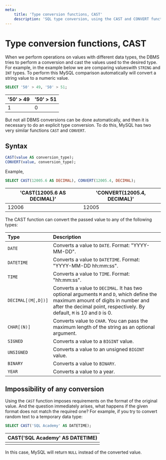 ```yaml
---
meta:
    title: 'Type conversion functions, CAST'
    description: 'SQL type conversion, using the CAST and CONVERT functions'
---
```


# Type conversion functions, CAST

When we perform operations on values ​​with different data types, the DBMS tries to perform a conversion and cast the values ​​used to the desired type.
For example, in the example below we are comparing values ​​with `STRING` and `INT` types. To perform this MySQL comparison automatically
will convert a string value to a numeric value.

```sql
SELECT '50' > 49, '50' > 51;
```

| '50' > 49 | '50' > 51 |
| --------- | --------- |
| 1         | 0         |

But not all DBMS conversions can be done automatically, and then it is necessary to do an explicit type conversion.
To do this, MySQL has two very similar functions `CAST` and `CONVERT`.

## Syntax

```sql
CAST(value AS conversion_type);
CONVERT(value, conversion_type);
```

Example,

```sql
SELECT CAST(12005.6 AS DECIMAL), CONVERT(12005.4, DECIMAL);
```

| 'CAST(12005.6 AS DECIMAL)' | 'CONVERT(12005.4, DECIMAL)' |
| -------------------------- | --------------------------- |
| 12006                      | 12005                       |

The CAST function can convert the passed value to any of the following types:

| Type               | Description                                                                                                                                                                                                   |
| :----------------- | :------------------------------------------------------------------------------------------------------------------------------------------------------------------------------------------------------------ |
| `DATE`             | Converts a value to `DATE`. Format: "YYYY-MM-DD".                                                                                                                                                             |
| `DATETIME`         | Converts a value to `DATETIME`. Format: "YYYY-MM-DD hh:mm:ss".                                                                                                                                                |
| `TIME`             | Converts a value to `TIME`. Format: "hh:mm:ss".                                                                                                                                                               |
| `DECIMAL[(M[,D])]` | Converts a value to `DECIMAL`. It has two optional arguments `M` and `D`, which define the maximum amount of digits in number and after the decimal point, respectively. By default, `M` is 10 and `D` is 0. |
| `CHAR[(N)]`        | Converts value to `CHAR`. You can pass the maximum length of the string as an optional argument.                                                                                                              |
| `SIGNED`           | Converts a value to a `BIGINT` value.                                                                                                                                                                         |
| `UNSIGNED`         | Converts a value to an unsigned `BIGINT` value.                                                                                                                                                               |
| `BINARY`           | Converts a value to `BINARY`.                                                                                                                                                                                 |
| `YEAR`             | Converts a value to a year.                                                                                                                                                                                   |

## Impossibility of any conversion

Using the `CAST` function imposes requirements on the format of the original value. And the question immediately arises,
what happens if the given format does not match the required one?
For example, if you try to convert random text to a temporary data type:

```sql
SELECT CAST('SQL Academy' AS DATETIME);
```

| CAST('SQL Academy' AS DATETIME) |
| ------------------------------- |
| <NULL>                          |

In this case, MySQL will return `NULL` instead of the converted value.
